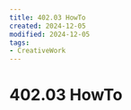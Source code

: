 ```yaml
---
title: 402.03 HowTo
created: 2024-12-05
modified: 2024-12-05
tags:
- CreativeWork
---
```

# 402.03 HowTo
